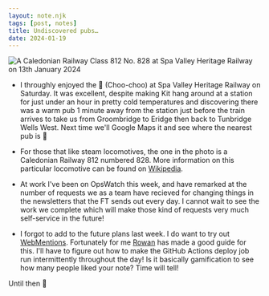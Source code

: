 ```yaml
---
layout: note.njk
tags: [post, notes]
title: Undiscovered pubs…
date: 2024-01-19
---
```


![A Caledonian Railway Class 812 No. 828 at Spa Valley Heritage Railway on 13th January 2024](//jamesloveridge.dev/images/notes/2024/3/cr-828-spa-valley-railway-13-jan-2024.jpg)

* I throughly enjoyed the 🚂 (Choo-choo) at Spa Valley Heritage Railway on Saturday. It was excellent, despite making Kit hang around at a station for just under an hour in pretty cold temperatures and discovering there was a warm pub 1 minute away from the station just before the train arrives to take us from Groombridge to Eridge then back to Tunbridge Wells West. Next time we'll Google Maps it and see where the nearest pub is 🤣

* For those that like steam locomotives, the one in the photo is a Caledonian Railway 812 numbered 828. More information on this particular locomotive can be found on [Wikipedia](https://en.wikipedia.org/wiki/Caledonian_Railway_812_and_652_Classes).

* At work I've been on OpsWatch this week, and have remarked at the number of requests we as a team have recieved for changing things in the newsletters that the FT sends out every day. I cannot wait to see the work we complete which will make those kind of requests very much self-service in the future!

* I forgot to add to the future plans last week. I do want to try out [WebMentions](https://www.w3.org/TR/webmention/). Fortunately for me [Rowan](https://rowanmanning.com/posts/webmentions-for-your-static-site/) has made a good guide for this. I'll have to figure out how to make the GitHub Actions deploy job run intermittently throughout the day! Is it basically gamification to see how many people liked your note? Time will tell!

Until then 👋
